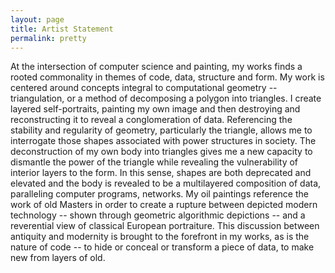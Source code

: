 ```yaml
---
layout: page
title: Artist Statement
permalink: pretty
---
```


At the intersection of computer science and painting, my works finds a rooted commonality in themes of code, data, structure and form. My work is centered around concepts integral to computational geometry -- triangulation, or a method of decomposing a polygon into triangles. I create layered self-portraits, painting my own image and then destroying and reconstructing it to reveal a conglomeration of data. Referencing the stability and regularity of geometry, particularly the triangle, allows me to interrogate those shapes associated with power structures in society. The deconstruction of my own body into triangles gives me a new capacity to dismantle the power of the triangle while revealing the vulnerability of interior layers to the form. In this sense, shapes are both deprecated and elevated and the body is revealed to be a multilayered composition of data, paralleling computer programs, networks. My oil paintings reference the work of old Masters in order to create a rupture between depicted modern technology -- shown through geometric algorithmic depictions -- and a reverential view of classical European portraiture. This discussion between antiquity and modernity is brought to the forefront in my works, as is the nature of code -- to hide or conceal or transform a piece of data, to make new from layers of old.
